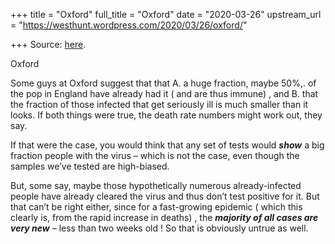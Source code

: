 +++
title = "Oxford"
full_title = "Oxford"
date = "2020-03-26"
upstream_url = "https://westhunt.wordpress.com/2020/03/26/oxford/"

+++
Source: [here](https://westhunt.wordpress.com/2020/03/26/oxford/).

Oxford

Some guys at Oxford suggest that that A. a huge fraction, maybe 50%,. of
the pop in England have already had it ( and are thus immune) , and B.
that the fraction of those infected that get seriously ill is much
smaller than it looks. If both things were true, the death rate numbers
might work out, they say.

If that were the case, you would think that any set of tests would
***show*** a big fraction people with the virus – which is not the
case, even though the samples we’ve tested are high-biased.

But, some say, maybe those hypothetically numerous already-infected
people have already cleared the virus and thus don’t test positive for
it. But that can’t be right either, since for a fast-growing epidemic (
which this clearly is, from the rapid increase in deaths) , the
***majority of all cases are very new*** – less than two weeks old ! So
that is obviously untrue as well.









